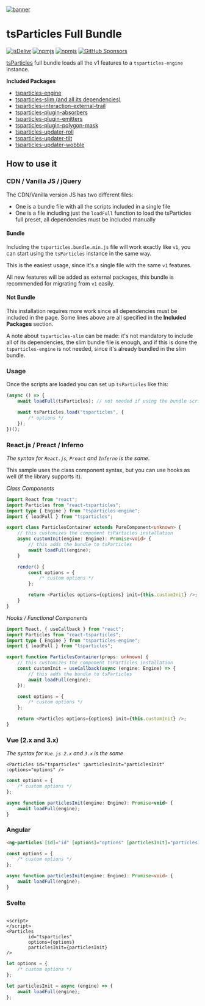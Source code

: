 [![banner](https://particles.js.org/images/banner2.png)](https://particles.js.org)

# tsParticles Full Bundle

[![jsDelivr](https://data.jsdelivr.com/v1/package/npm/tsparticles/badge)](https://www.jsdelivr.com/package/npm/tsparticles) [![npmjs](https://badge.fury.io/js/tsparticles.svg)](https://www.npmjs.com/package/tsparticles) [![npmjs](https://img.shields.io/npm/dt/tsparticles)](https://www.npmjs.com/package/tsparticles) [![GitHub Sponsors](https://img.shields.io/github/sponsors/matteobruni)](https://github.com/sponsors/matteobruni)

[tsParticles](https://github.com/matteobruni/tsparticles) full bundle loads all the v1 features to
a `tsparticles-engine` instance.

**Included Packages**

-   [tsparticles-engine](https://github.com/matteobruni/tsparticles/tree/main/engine)
-   [tsparticles-slim (and all its dependencies)](https://github.com/matteobruni/tsparticles/tree/main/bundles/slim)
-   [tsparticles-interaction-external-trail](https://github.com/matteobruni/tsparticles/tree/main/interactions/external/trail)
-   [tsparticles-plugin-absorbers](https://github.com/matteobruni/tsparticles/tree/main/plugins/absorbers)
-   [tsparticles-plugin-emitters](https://github.com/matteobruni/tsparticles/tree/main/plugins/emitters)
-   [tsparticles-plugin-polygon-mask](https://github.com/matteobruni/tsparticles/tree/main/plugins/polygonMask)
-   [tsparticles-updater-roll](https://github.com/matteobruni/tsparticles/tree/main/updaters/roll)
-   [tsparticles-updater-tilt](https://github.com/matteobruni/tsparticles/tree/main/updaters/tilt)
-   [tsparticles-updater-wobble](https://github.com/matteobruni/tsparticles/tree/main/updaters/wobble)

## How to use it

### CDN / Vanilla JS / jQuery

The CDN/Vanilla version JS has two different files:

-   One is a bundle file with all the scripts included in a single file
-   One is a file including just the `loadFull` function to load the tsParticles full preset, all dependencies must be
    included manually

#### Bundle

Including the `tsparticles.bundle.min.js` file will work exactly like `v1`, you can start using the `tsParticles`
instance in the same way.

This is the easiest usage, since it's a single file with the same `v1` features.

All new features will be added as external packages, this bundle is recommended for migrating from `v1` easily.

#### Not Bundle

This installation requires more work since all dependencies must be included in the page. Some lines above are all
specified in the **Included Packages** section.

A note about `tsparticles-slim` can be made: it's not mandatory to include all of its dependencies, the slim bundle file
is enough, and if this is done the `tsparticles-engine` is not needed, since it's already bundled in the slim bundle.

### Usage

Once the scripts are loaded you can set up `tsParticles` like this:

```javascript
(async () => {
    await loadFull(tsParticles); // not needed if using the bundle script, required for any other installation

    await tsParticles.load("tsparticles", {
        /* options */
    });
})();
```

### React.js / Preact / Inferno

_The syntax for `React.js`, `Preact` and `Inferno` is the same_.

This sample uses the class component syntax, but you can use hooks as well (if the library supports it).

_Class Components_

```typescript jsx
import React from "react";
import Particles from "react-tsparticles";
import type { Engine } from "tsparticles-engine";
import { loadFull } from "tsparticles";

export class ParticlesContainer extends PureComponent<unknown> {
    // this customizes the component tsParticles installation
    async customInit(engine: Engine): Promise<void> {
        // this adds the bundle to tsParticles
        await loadFull(engine);
    }

    render() {
        const options = {
            /* custom options */
        };

        return <Particles options={options} init={this.customInit} />;
    }
}
```

_Hooks / Functional Components_

```typescript jsx
import React, { useCallback } from "react";
import Particles from "react-tsparticles";
import type { Engine } from "tsparticles-engine";
import { loadFull } from "tsparticles";

export function ParticlesContainer(props: unknown) {
    // this customizes the component tsParticles installation
    const customInit = useCallback(async (engine: Engine) => {
        // this adds the bundle to tsParticles
        await loadFull(engine);
    });

    const options = {
        /* custom options */
    };

    return <Particles options={options} init={this.customInit} />;
}
```

### Vue (2.x and 3.x)

_The syntax for `Vue.js 2.x` and `3.x` is the same_

```vue
<Particles id="tsparticles" :particlesInit="particlesInit" :options="options" />
```

```js
const options = {
    /* custom options */
};

async function particlesInit(engine: Engine): Promise<void> {
    await loadFull(engine);
}
```

### Angular

```html
<ng-particles [id]="id" [options]="options" [particlesInit]="particlesInit"></ng-particles>
```

```ts
const options = {
    /* custom options */
};

async function particlesInit(engine: Engine): Promise<void> {
    await loadFull(engine);
}
```

### Svelte

```sveltehtml

<script>
</script>
<Particles
        id="tsparticles"
        options={options}
        particlesInit={particlesInit}
/>
```

```js
let options = {
    /* custom options */
};

let particlesInit = async (engine) => {
    await loadFull(engine);
};
```
